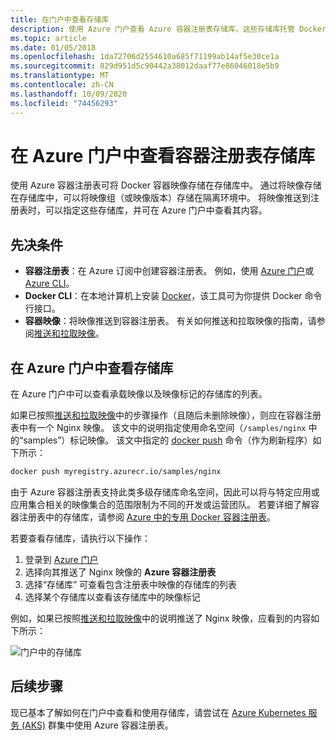 ```yaml
---
title: 在门户中查看存储库
description: 使用 Azure 门户查看 Azure 容器注册表存储库，这些存储库托管 Docker 容器映像和其他受支持的项目。
ms.topic: article
ms.date: 01/05/2018
ms.openlocfilehash: 1da72706d2554610a685f71199ab14af5e30ce1a
ms.sourcegitcommit: 829d951d5c90442a38012daaf77e86046018e5b9
ms.translationtype: MT
ms.contentlocale: zh-CN
ms.lasthandoff: 10/09/2020
ms.locfileid: "74456293"
---
```

# <a name="view-container-registry-repositories-in-the-azure-portal"></a>在 Azure 门户中查看容器注册表存储库

使用 Azure 容器注册表可将 Docker 容器映像存储在存储库中。 通过将映像存储在存储库中，可以将映像组（或映像版本）存储在隔离环境中。 将映像推送到注册表时，可以指定这些存储库，并可在 Azure 门户中查看其内容。

## <a name="prerequisites"></a>先决条件

* **容器注册表**：在 Azure 订阅中创建容器注册表。 例如，使用 [Azure 门户](container-registry-get-started-portal.md)或 [Azure CLI](container-registry-get-started-azure-cli.md)。
* **Docker CLI**：在本地计算机上安装 [Docker][docker-install]，该工具可为你提供 Docker 命令行接口。
* **容器映像**：将映像推送到容器注册表。 有关如何推送和拉取映像的指南，请参阅[推送和拉取映像](container-registry-get-started-docker-cli.md)。

## <a name="view-repositories-in-azure-portal"></a>在 Azure 门户中查看存储库

在 Azure 门户中可以查看承载映像以及映像标记的存储库的列表。

如果已按照[推送和拉取映像](container-registry-get-started-docker-cli.md)中的步骤操作（且随后未删除映像），则应在容器注册表中有一个 Nginx 映像。 该文中的说明指定使用命名空间（`/samples/nginx` 中的“samples”）标记映像。 该文中指定的 [docker push][docker-push] 命令（作为刷新程序）如下所示：

```Bash
docker push myregistry.azurecr.io/samples/nginx
```

 由于 Azure 容器注册表支持此类多级存储库命名空间，因此可以将与特定应用或应用集合相关的映像集合的范围限制为不同的开发或运营团队。 若要详细了解容器注册表中的存储库，请参阅 [Azure 中的专用 Docker 容器注册表](container-registry-intro.md)。

若要查看存储库，请执行以下操作：

1. 登录到 [Azure 门户][portal]
1. 选择向其推送了 Nginx 映像的 **Azure 容器注册表**
1. 选择“存储库”  可查看包含注册表中映像的存储库的列表
1. 选择某个存储库以查看该存储库中的映像标记

例如，如果已按照[推送和拉取映像](container-registry-get-started-docker-cli.md)中的说明推送了 Nginx 映像，应看到的内容如下所示：

![门户中的存储库](./media/container-registry-repositories/container-registry-repositories.png)

## <a name="next-steps"></a>后续步骤

现已基本了解如何在门户中查看和使用存储库，请尝试在 [Azure Kubernetes 服务 (AKS)](../aks/tutorial-kubernetes-prepare-app.md) 群集中使用 Azure 容器注册表。

<!-- LINKS - External -->
[docker-install]: https://docs.docker.com/engine/installation/
[docker-push]: https://docs.docker.com/engine/reference/commandline/push/
[portal]: https://portal.azure.com
